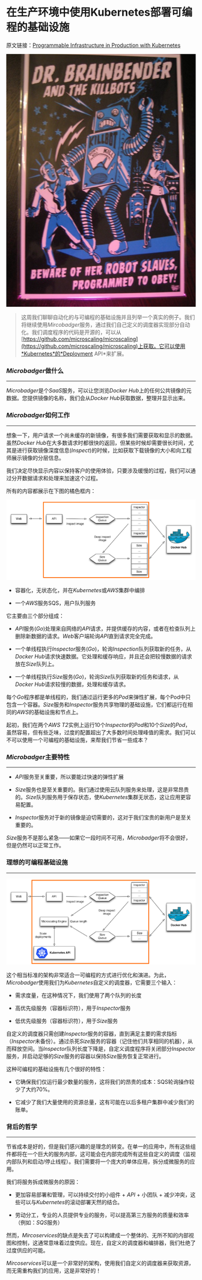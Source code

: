 在生产环境中使用Kubernetes部署可编程的基础设施
======================================================
原文链接：[Programmable Infrastructure in Production with Kubernetes](https://medium.com/@anne_e_currie/programmable-infrastructure-in-production-with-kubernetes-5d236cceb91d#.5y13rq124)

![](0-JZg9Fa9GYYTFbMNU.jpg)


> 这周我们聊聊自动化的与可编程的基础设施并且列举一个真实的例子。我们将继续使用*Mircobadger*服务，通过我们自己定义的调度器实现部分自动化。我们调度程序的代码是开源的，可以从[https://github.com/microscaling/microscaling](https://github.com/microscaling/microscaling)上获取。它可以使用*Kubernetes*的*Deployment API*来扩展。

### *Microbadger*做什么
------------------

*Microbadger*是个*SaaS*服务，可以让您浏览*Docker Hub*上的任何公共镜像的元数据。您提供镜像的名称，我们会从*Docker Hub*获取数据，整理并显示出来。

### *Microbadger*如何工作
------------------

想象一下，用户请求一个尚未缓存的新镜像，有很多我们需要获取和显示的数据。虽然*Docker Hub*在大多数请求时都很快的返回，但某些时候却需要很长时间，尤其是进行获取镜像深度信息(*Inspect*)的时候，比如获取下载镜像的大小和向工程师展示镜像的分层信息。

我们决定尽快显示内容以保持客户的使用体验，只要涉及缓慢的过程，我们可以通过分开数据请求和处理来加速这个过程。

所有的内容都展示在下图的橘色框内：

![](architecture.png)

* 容器化，无状态化，并在*Kubernetes*或*AWS*集群中编排

* 一个*AWS*服务SQS，用户队列服务

它主要由三个部分组成：

* *API*服务(*Go*)处理来自网络的*API*请求，并提供缓存的内容，或者在检查队列上删除新数据的请求。*Web*客户端轮询*API*直到请求完全完成。

* 一个单线程执行*Inspector*服务(*Go*)，轮询*Inspection*队列获取新的任务，从*Docker Hub*请求快速数据。它处理和缓存响应，并且还会把较慢数据的请求放在*Size*队列上。

* 一个单线程执行*Size*服务(*Go*)，轮询*Size*队列获取新的任务和请求，从*Docker Hub*请求较慢的数据，处理和缓存请求。

每个*Go*程序都是单线程的，我们通过运行更多的*Pod*来弹性扩展，每个Pod中只包含一个容器。*Size*服务和*Inspector*服务共享物理的基础设施，它们都运行在相同的*AWS*的基础设施和节点上。

起初，我们在两个*AWS T2*实例上运行10个*Inspector*的*Pod*和10个*Size*的*Pod*，虽然容易，但有些乏味，过度的配置超出了大多数时间处理峰值的需求。我们可以不可以使用一个可编程的基础设施，来帮我们节省一些成本？

### *Microbadger*主要特性
------------------

* *API*服务至关重要，所以要能过快速的弹性扩展

* *Size*服务也是至关重要的。我们通过使用云队列服务来处理，这是非常昂贵的。*Size*队列服务用于保存状态，使*Kubernetes*集群无状态，这让应用更容易配置。

* *Inspector*服务对于新的镜像是迫切需要的，这对于我们宝贵的新用户是至关重要的。

*Size*服务不是那么紧急——如果它一段时间不可用，*Microbadger*将不会很好，但是仍然可以正常工作。

### 理想的可编程基础设施
------------------

![](new-architecture.png)

这个相当标准的架构非常适合一可编程的方式进行优化和演进。为此，*Microbadger*使用我们为*Kubernetes*自定义的调度器，它需要三个输入：

* 需求度量，在这种情况下，我们使用了两个队列的长度

* 高优先级服务（容器标识符），用于*Inspector*服务

* 低优先级服务（容器标识符），用于*Size*服务


自定义的调度器只需创建*Inspector*服务的容器，直到满足主要的需求指标（*Inspector*未备份）。通过杀死*Size*服务的容器（记住他们共享相同的机器），从而释放空间。当*Inspector*队列长度下降是，自定义调度程序将关闭部分*Inspector*服务，并启动足够的*Size*服务的容器以保持*Size*服务恢复正常进行。

这种可编程的基础设施有几个很好的特性：

* 它确保我们仅运行最少数量的服务，这将我们的昂贵的成本：SQS轮询操作较少了大约70%。

* 它减少了我们大量使用的资源总量，这有可能在以后多租户集群中减少我们的账单。

### 背后的哲学
------------------

节省成本是好的，但是我们感兴趣的是理念的转变。在单一的应用中，所有这些组件都将在一个巨大的服务内部，这可能会在内部完成所有这些自定义的调度（监视内部队列和启动/停止线程）。我们需要将一个庞大的单体应用，拆分成微服务的应用。


我们将服务拆成微服务的原因：

* 更加容易部署和管理，可以持续交付的小组件 + *API* + 小团队 + 减少冲突，这些可以与*Kubernetes*的滚动部署天然的结合。

* 劳动分工，专业的人员提供专业的服务，可以提高第三方服务的质量和效率（例如：*SQS*服务）

然而，*Mircoservices*的缺点是失去了可以构建成一个整体的、无所不知的内部视图和控制，这通常意味着过度供应。现在，自定义的调度器和编排器，我们杜绝了过度供应的可能。

*Mircoservices*可以是一个非常好的架构，使用我们自定义的调度器来获取资源，而无需重构我们的应用，这是非常好的！
